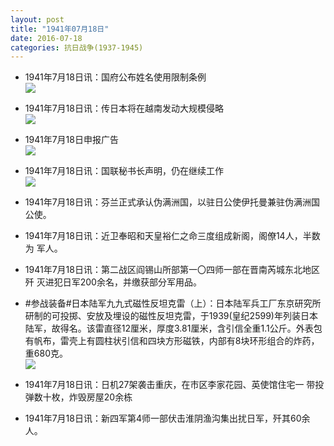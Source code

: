 ```yaml
---
layout: post
title: "1941年07月18日"
date: 2016-07-18
categories: 抗日战争(1937-1945)
---
```


<meta name="referrer" content="no-referrer" />

- 1941年7月18日讯：国府公布姓名使用限制条例 <br/><img src="https://ww2.sinaimg.cn/large/aca367d8jw1f5ygg1i150j20gu06ywgc.jpg" />

- 1941年7月18日讯：传日本将在越南发动大规模侵略 <br/><img src="https://ww4.sinaimg.cn/large/aca367d8jw1f5yepxvrq5j20nb0kjn4b.jpg" />

- 1941年7月18日申报广告 <br/><img src="https://ww3.sinaimg.cn/large/aca367d8jw1f5yczjwzptj206l0h4jst.jpg" />

- 1941年7月18日讯：国联秘书长声明，仍在继续工作 <br/><img src="https://ww4.sinaimg.cn/large/aca367d8jw1f5yb9368vhj20br071q48.jpg" />

- 1941年7月18日讯：芬兰正式承认伪满洲国，以驻日公使伊托曼兼驻伪满洲国 公使。 

- 1941年7月18日讯：近卫奉昭和天皇裕仁之命三度组成新阁，阁僚14人，半数为 军人。 

- 1941年7月18日讯：第二战区阎锡山所部第一〇四师一部在晋南芮城东北地区歼 灭进犯日军200余名，并缴获部分军用品。 

- #参战装备#日本陆军九九式磁性反坦克雷（上）：日本陆军兵工厂东京研究所研制的可投掷、安放及埋设的磁性反坦克雷，于1939(皇纪2599)年列装日本陆军，故得名。该雷直径12厘米，厚度3.81厘米，含引信全重1.1公斤。外表包有帆布，雷壳上有圆柱状引信和四块方形磁铁，内部有8块环形组合的炸药，重680克。 <br/><img src="https://ww3.sinaimg.cn/large/aca367d8jw1f5xtxlw1j1j206u0hbq4q.jpg" />

- 1941年7月18日讯：日机27架袭击重庆，在市区李家花园、英使馆住宅一 带投弹数十枚，炸毁房屋20余栋 

- 1941年7月18日讯：新四军第4师一部伏击淮阴渔沟集出扰日军，歼其60余人。 


